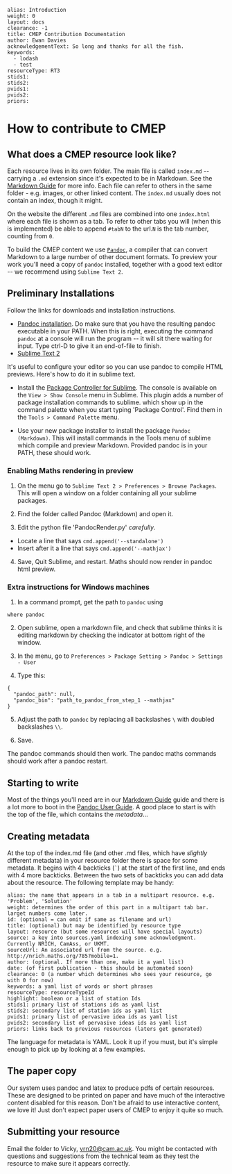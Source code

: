 ````
alias: Introduction
weight: 0
layout: docs
clearance: -1
title: CMEP Contribution Documentation
author: Ewan Davies
acknowledgementText: So long and thanks for all the fish.
keywords:
  - lodash
  - test
resourceType: RT3
stids1:
stids2:
pvids1:
pvids2:
priors:

````

# How to contribute to CMEP

## What does a CMEP resource look like?

Each resource lives in its own folder. The main file is called `index.md` -- carrying a `.md` extension since it's expected to be in Markdown. See the [Markdown Guide](index.html#tab1) for more info. Each file can refer to others in the same folder - e.g. images, or other linked content. The `index.md` usually does not contain an index, though it might. 

On the website the different `.md` files are combined into one `index.html` where each file is shown as a tab. To refer to other tabs you will (when this is implemented) be able to append `#tabN` to the url.`N` is the tab number, counting from `0`. 

To build the CMEP content we use [`Pandoc`](http://johnmacfarlane.net/pandoc/), a compiler that can convert Markdown to a large number of other document formats. To preview your work you'll need a copy of `pandoc` installed, together with a good text editor -- we recommend using `Sublime Text 2`.

## Preliminary Installations

Follow the links for downloads and installation instructions.

* [Pandoc installation](http://johnmacfarlane.net/pandoc). Do make sure that you have 
the resulting pandoc executable in your PATH. When this is right, executing the command `pandoc` at a console will run the program -- it will sit there waiting for input. Type ctrl-D to give it an end-of-file to finish.
* [Sublime Text 2](http://sublimetext.com)

It's useful to configure your editor so you can use pandoc to compile HTML previews. Here's how to do it in sublime text.

* Install the [Package Controller for Sublime](http://wbond.net/sublime_packages/package_control/installation). The console is available on the `View > Show Console` menu in Sublime. This plugin adds a number of package installation commands to sublime. which show up in the command palette when you start typing 'Package Control'. Find them in the `Tools > Command Palette` menu.

* Use your new package installer to install the package `Pandoc (Markdown)`. This will install  commands in the Tools menu of sublime which compile and preview Markdown. Provided pandoc is in your PATH, these should work.

### Enabling Maths rendering in preview

1. On the menu go to `Sublime Text 2 > Preferences > Browse Packages`. This
will open a window on a folder containing all your sublime packages.

2. Find the folder called Pandoc (Markdown) and open it.

3. Edit the python file 'PandocRender.py' *carefully*.

  - Locate a line that says `cmd.append('--standalone')`
  - Insert after it a line that says `cmd.append('--mathjax')`

4. Save, Quit Sublime, and restart. Maths should now render in pandoc html preview.


### Extra instructions for Windows machines

1. In a command prompt, get the path to `pandoc` using
```
where pandoc
```

2. Open sublime, open a markdown file, and check that sublime thinks it is editing markdown by checking the indicator at bottom right of the window.

3. In the menu, go to `Preferences > Package Setting > Pandoc > Settings - User`

4. Type this:

```
{
  "pandoc_path": null,
  "pandoc_bin": "path_to_pandoc_from_step_1 --mathjax"
}

```

5. Adjust the path to `pandoc` by replacing all backslashes `\` with doubled backslashes `\\`.

6. Save.

The pandoc commands should then work. The pandoc maths commands should work after a pandoc restart.

## Starting to write

Most of the things you'll need are in our [Markdown Guide](index.html#tab1) guide and there is a lot more to boot in the [Pandoc User Guide](http://johnmacfarlane.net/pandoc/README.html#pandocs-Markdown). A good place to start is with the top of the file, which contains the _metadata_...

## Creating metadata

At the top of the index.md file (and other .md files, which have _slightly_ different metadata) in your resource folder there is space for some metadata. It begins with 4 backticks (`` ` ``) at the start of the first line, and ends with 4 more backticks. Between the two sets of backticks you can add data about the resource. The following template may be handy:

````
alias: the name that appears in a tab in a multipart resource. e.g. 'Problem', 'Solution'
weight: determines the order of this part in a multipart tab bar. larget numbers come later.
id: (optional = can omit if same as filename and url)
title: (optional) but may be identified by resource type
layout: resource (but some resources will have special layouts)
source: a key into sources.yaml indexing some acknowledgment. Currently NRICH, CamAss, or UKMT.
sourceUrl: An associated url from the source. e.g. http://nrich.maths.org/785?mobile=1. 
author: (optional. If more than one, make it a yaml list)
date: (of first publication - this should be automated soon)
clearance: 0 (a number which determines who sees your resource, go with 0 for now)
keywords: a yaml list of words or short phrases
resourceType: resourceTypeId
highlight: boolean or a list of station Ids
stids1: primary list of stations ids as yaml list
stids2: secondary list of station ids as yaml list
pvids1: primary list of pervasive idea ids as yaml list
pvids2: secondary list of pervasive ideas ids as yaml list
priors: links back to previous resources (laters get generated)

````

The language for metadata is YAML. Look it up if you must, but it's simple enough to pick up by looking at a few examples.

## The paper copy

Our system uses pandoc and latex to produce pdfs of certain resources. These are designed to be printed on paper and have much of the interactive content disabled for this reason. Don't be afraid to use interactive content, we love it! Just don't expect paper users of CMEP to enjoy it quite so much.

## Submitting your resource

Email the folder to Vicky, vrn20@cam.ac.uk. You might be contacted with questions and suggestions from the technical team as they test the resource to make sure it appears correctly.




